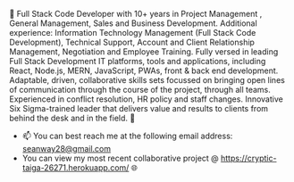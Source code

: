 🚀 Full Stack Code Developer with 10+ years in Project Management , General Management, Sales and Business Development. Additional experience: Information Technology Management (Full Stack Code Development), Technical Support, Account and Client Relationship Management, Negotiation and Employee Training. Fully versed in leading Full Stack Development IT platforms, tools and applications, including React, Node.js, MERN, JavaScript, PWAs, front & back end development. Adaptable, driven, collaborative skills sets focussed on bringing open lines of communication through the course of the project, through all teams.  Experienced in conflict resolution, HR policy and staff changes. Innovative Six Sigma-trained leader that delivers value and results to clients from behind the desk and in the field. 🚀

- 📫 You can best reach me at the following email address: seanway28@gmail.com
- You can view my most recent collaborative project @ https://cryptic-taiga-26271.herokuapp.com/ 🌐

<!---
seanway28/seanway28 is a ✨ special ✨ repository because its `README.md` (this file) appears on your GitHub profile.

--->
